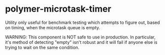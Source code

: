polymer-microtask-timer
=========

Utility only useful for benchmark testing which attempts to figure out, based on timing, when the microtask queue is empty.

WARNING: This component is NOT safe to use in production. In particular, it's method of detecting "empty" isn't robust and it will fail if anyone else is trying to wait on the same condition.
